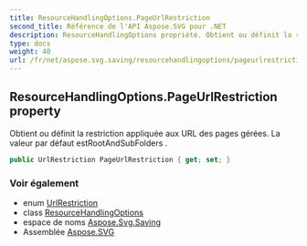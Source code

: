```yaml
---
title: ResourceHandlingOptions.PageUrlRestriction
second_title: Référence de l'API Aspose.SVG pour .NET
description: ResourceHandlingOptions propriété. Obtient ou définit la restriction appliquée aux URL des pages gérées. La valeur par défaut estRootAndSubFolders .
type: docs
weight: 40
url: /fr/net/aspose.svg.saving/resourcehandlingoptions/pageurlrestriction/
---
```

## ResourceHandlingOptions.PageUrlRestriction property

Obtient ou définit la restriction appliquée aux URL des pages gérées. La valeur par défaut estRootAndSubFolders .

```csharp
public UrlRestriction PageUrlRestriction { get; set; }
```

### Voir également

* enum [UrlRestriction](../../urlrestriction/)
* class [ResourceHandlingOptions](../)
* espace de noms [Aspose.Svg.Saving](../../resourcehandlingoptions/)
* Assemblée [Aspose.SVG](../../../)


